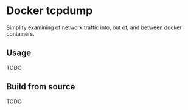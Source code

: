 # Docker tcpdump

Simplify examining of network traffic into, out of, and between docker containers.

## Usage

TODO

## Build from source

TODO
 